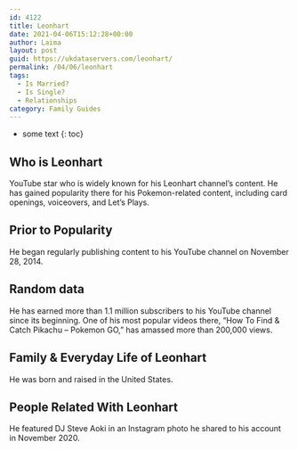 ```yaml
---
id: 4122
title: Leonhart
date: 2021-04-06T15:12:28+00:00
author: Laima
layout: post
guid: https://ukdataservers.com/leonhart/
permalink: /04/06/leonhart
tags:
  - Is Married?
  - Is Single?
  - Relationships
category: Family Guides
---
```


* some text
{: toc}


## Who is Leonhart
                  
                  
                  
YouTube star who is widely known for his Leonhart channel&#8217;s content. He has gained popularity there for his Pokemon-related content, including card openings, voiceovers, and Let&#8217;s Plays.
                  
              
            
              
            
                
                
                
## Prior to Popularity
                  
                  
                  
He began regularly publishing content to his YouTube channel on November 28, 2014.
                  
              
            
              
            
                
                
                
## Random data
                  
                  
                  
He has earned more than 1.1 million subscribers to his YouTube channel since its beginning. One of his most popular videos there, &#8220;How To Find & Catch Pikachu &#8211; Pokemon GO,&#8221; has amassed more than 200,000 views.
                  
              
            
              
            
                
                
                
## Family & Everyday Life of Leonhart
                  
                  
                  
He was born and raised in the United States.
                  
              
            
              
            
                
                
                
## People Related With Leonhart
                  
                  
                  
He featured DJ Steve Aoki in an Instagram photo he shared to his account in November 2020.
                  
              
            
              
            
                
              
            
              
              
            
            
              
            
          
          
          